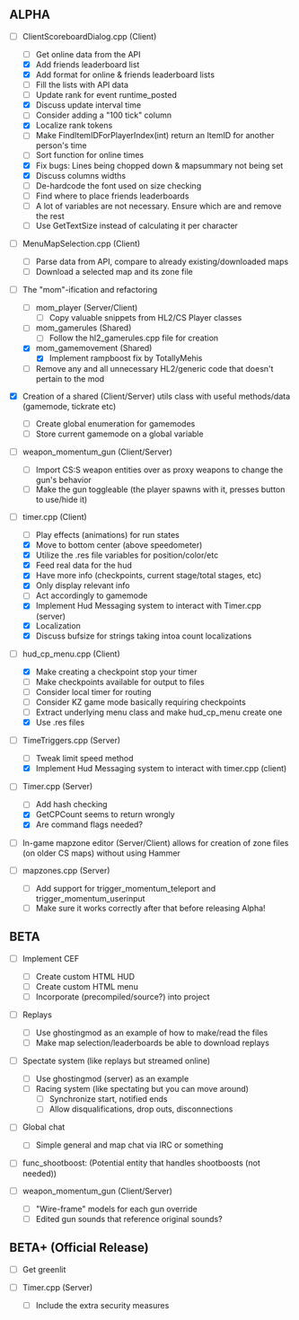 ## ALPHA
- [ ] ClientScoreboardDialog.cpp (Client)
    - [ ] Get online data from the API
    - [x] Add friends leaderboard list
    - [x] Add format for online & friends leaderboard lists
    - [ ] Fill the lists with API data
    - [ ] Update rank for event runtime_posted
    - [x] Discuss update interval time
    - [ ] Consider adding a "100 tick" column
    - [x] Localize rank tokens
    - [ ] Make FindItemIDForPlayerIndex(int) return an ItemID for another person's time
    - [ ] Sort function for online times
    - [x] Fix bugs: Lines being chopped down & mapsummary not being set
    - [x] Discuss columns widths
    - [ ] De-hardcode the font used on size checking
    - [ ] Find where to place friends leaderboards
    - [ ] A lot of variables are not necessary. Ensure which are and remove the rest
    - [ ] Use GetTextSize instead of calculating it per character
    
- [ ] MenuMapSelection.cpp (Client)
    - [ ] Parse data from API, compare to already existing/downloaded maps
    - [ ] Download a selected map and its zone file
    
- [ ] The "mom"-ification and refactoring
    - [ ] mom_player (Server/Client)
         - [ ] Copy valuable snippets from HL2/CS Player classes
    - [ ] mom_gamerules (Shared)
         - [ ] Follow the hl2_gamerules.cpp file for creation
    - [x] mom_gamemovement (Shared)
        - [x] Implement rampboost fix by TotallyMehis
    - [ ] Remove any and all unnecessary HL2/generic code that doesn't pertain to the mod

- [x] Creation of a shared (Client/Server) utils class with useful methods/data (gamemode, tickrate etc)
    - [ ] Create global enumeration for gamemodes
    - [ ] Store current gamemode on a global variable

- [ ] weapon_momentum_gun (Client/Server)
    - [ ] Import CS:S weapon entities over as proxy weapons to change the gun's behavior
    - [ ] Make the gun toggleable (the player spawns with it, presses button to use/hide it)

- [ ] timer.cpp (Client) 
    - [ ] Play effects (animations) for run states
    - [x] Move to bottom center (above speedometer)
    - [x] Utilize the .res file variables for position/color/etc
    - [x] Feed real data for the hud
    - [x] Have more info (checkpoints, current stage/total stages, etc)
    - [x] Only display relevant info
    - [ ] Act accordingly to gamemode
    - [x] Implement Hud Messaging system to interact with Timer.cpp (server)
    - [x] Localization
    - [x] Discuss bufsize for strings taking intoa count localizations
    
- [ ] hud_cp_menu.cpp (Client) 
    - [x] Make creating a checkpoint stop your timer
    - [ ] Make checkpoints available for output to files
    - [ ] Consider local timer for routing
    - [ ] Consider KZ game mode basically requiring checkpoints
    - [ ] Extract underlying menu class and make hud_cp_menu create one
    - [x] Use .res files

- [ ] TimeTriggers.cpp (Server)
    - [ ] Tweak limit speed method
    - [x] Implement Hud Messaging system to interact with timer.cpp (client)

- [ ] Timer.cpp (Server)
    - [ ] Add hash checking
    - [x] GetCPCount seems to return wrongly
    - [x] Are command flags needed?
    
- [ ] In-game mapzone editor (Server/Client) allows for creation of zone files (on older CS maps) without using Hammer

- [ ] mapzones.cpp (Server)
    - [ ] Add support for trigger_momentum_teleport and trigger_momentum_userinput
    - [ ] Make sure it works correctly after that before releasing Alpha!
    
## BETA
- [ ] Implement CEF
    - [ ] Create custom HTML HUD
    - [ ] Create custom HTML menu
    - [ ] Incorporate (precompiled/source?) into project
    
- [ ] Replays
    - [ ] Use ghostingmod as an example of how to make/read the files
    - [ ] Make map selection/leaderboards be able to download replays

- [ ] Spectate system (like replays but streamed online)  
    - [ ] Use ghostingmod (server) as an example  
    - [ ] Racing system (like spectating but you can move around)
        - [ ] Synchronize start, notified ends
        - [ ] Allow disqualifications, drop outs, disconnections

- [ ] Global chat
    - [ ] Simple general and map chat via IRC or something
    
- [ ] func_shootboost: (Potential entity that handles shootboosts (not needed))

- [ ] weapon_momentum_gun (Client/Server)
    - [ ] "Wire-frame" models for each gun override
    - [ ] Edited gun sounds that reference original sounds?

## BETA+ (Official Release)
- [ ] Get greenlit

- [ ] Timer.cpp (Server)
    - [ ] Include the extra security measures

